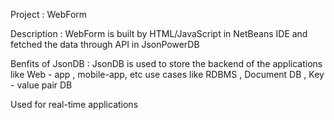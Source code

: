 Project : WebForm 

Description : WebForm is built by  HTML/JavaScript in NetBeans IDE  and fetched the data through API in JsonPowerDB 

Benfits of JsonDB : 
JsonDB is used to store the backend of the applications like Web - app , mobile-app, etc 
use cases like RDBMS , Document DB , Key - value pair DB

Used for real-time applications


 
